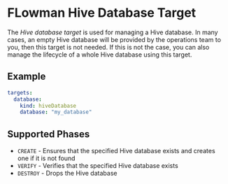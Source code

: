 # FLowman Hive Database Target

The *Hive database target* is used for managing a Hive database. In many cases, an empty Hive database will be provided
by the operations team to you, then this target is not needed. If this is not the case, you can also manage the
lifecycle of a whole Hive database using this target.

## Example
```yaml
targets:
  database:
    kind: hiveDatabase
    database: "my_database"
```

## Supported Phases
* `CREATE` - Ensures that the specified Hive database exists and creates one if it is not found
* `VERIFY` - Verifies that the specified Hive database exists
* `DESTROY` - Drops the Hive database
